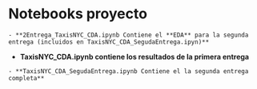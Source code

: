 # Notebooks proyecto
```
- **2Entrega_TaxisNYC_CDA.ipynb Contiene el **EDA** para la segunda entrega (incluidos en TaxisNYC_CDA_SegudaEntrega.ipyn)**
```
- **TaxisNYC_CDA.ipynb contiene los resultados de la primera entrega**
```
- **TaxisNYC_CDA_SegudaEntrega.ipynb Contiene el la segunda entrega completa**
```
